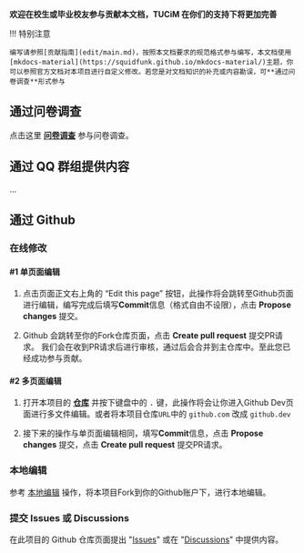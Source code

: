 **欢迎在校生或毕业校友参与贡献本文档，TUCiM 在你们的支持下将更加完善**

!!!	特别注意

	编写请参照[贡献指南](edit/main.md)，按照本文档要求的规范格式参与编写，本文档使用[mkdocs-material](https://squidfunk.github.io/mkdocs-material/)主题，你可以参照官方文档对本项目进行自定义修改。若您是对文档知识的补充或内容勘误，可**通过问卷调查**形式参与

## 通过问卷调查

点击这里 [**问卷调查**](https://www.wenjuan.com/s/UZBZJvmsjpz/) 参与问卷调查。

## 通过 QQ 群组提供内容

...

## 通过 Github 

### 在线修改
#### #1 单页面编辑
1. 点击页面正文右上角的 “Edit this page” 按钮，此操作将会跳转至Github页面进行编辑，编写完成后填写**Commit**信息（格式自由不设限），点击 **Propose changes** 提交。

2. Github 会跳转至你的Fork仓库页面，点击 **Create pull request** 提交PR请求。
我们会在收到PR请求后进行审核，通过后会合并到主仓库中。至此您已经成功参与贡献。 

#### #2 多页面编辑
1. 打开本项目的 [**仓库**]() 并按下键盘中的 <kbd>.</kbd> 键，此操作将会让你进入Github Dev页面进行多文件编辑。或者将本项目仓库`URL`中的 `github.com` 改成 `github.dev`
 
2. 接下来的操作与单页面编辑相同，填写**Commit**信息，点击 **Propose changes** 提交，点击 **Create pull request** 提交PR请求。

### 本地编辑

参考 [本地编辑](edit/local.md) 操作，将本项目Fork到你的Github账户下，进行本地编辑。

### 提交 Issues 或 Discussions
在此项目的 Github 仓库页面提出 "[Issues](https://github.com/teriyakisushi/tucim/issues)" 或在 "[Discussions](https://github.com/teriyakisushi/tucim/discussions)" 中提供内容。

